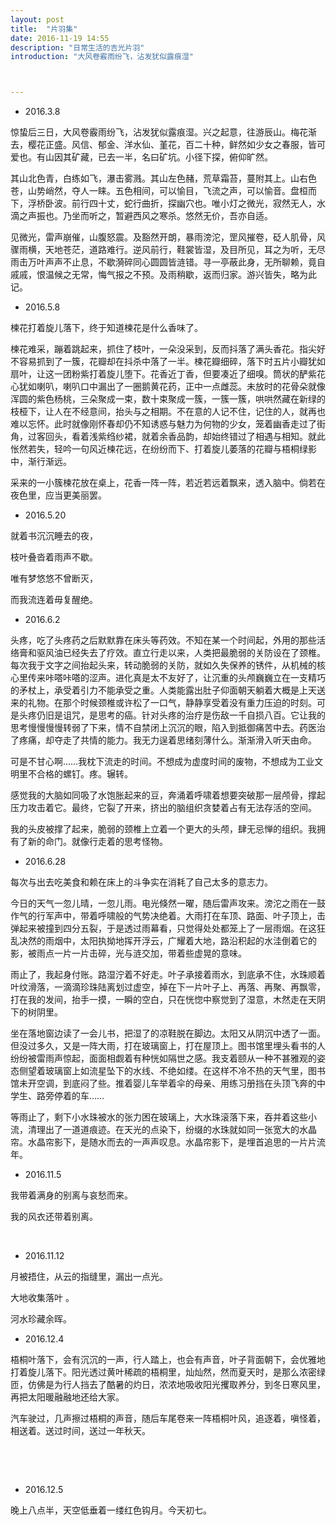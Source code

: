 ```yaml
---
layout: post
title:  "片羽集"
date: 2016-11-19 14:55
description: "日常生活的吉光片羽"
introduction: "大风卷霰雨纷飞，沾发犹似露痕湿"



---
```








- 2016.3.8

惊蛰后三日，大风卷霰雨纷飞，沾发犹似露痕湿。兴之起意，往游辰山。梅花渐去，樱花正盛。风信、郁金、洋水仙、堇花，百二十种，鲜然如少女之春服，皆可爱也。有山因其矿藏，已去一半，名曰矿坑。小径下探，俯仰旷然。

其山北色青，白练如飞，瀑击雾溅。其山左色赭，荒草霜苔，蔓附其上。山右色苍，山势峭然，夺人一睐。五色相间，可以愉目，飞流之声，可以愉音。盘桓而下，浮桥卧波。前行四十丈，蛇行曲折，探幽穴也。唯小灯之微光，寂然无人，水滴之声振也。乃坐而听之，暂避西风之寒杀。悠然无价，吾亦自适。

见微光，雷声崩催，山腹怒震。及豁然开朗，暴雨滂沱，罡风摧卷，砭人肌骨，风骤雨横，天地苍茫，道路难行。逆风前行，鞋裳皆湿，及目所见，耳之为听，无尽雨击万叶声声不止息，不歇漪碎同心圆圆皆涟错。寻一亭蔽此身，无所聊赖，竟自戚戚，恨温候之无常，悔气报之不预。及雨稍歇，返而归家。游兴皆失，略为此记。



- 2016.5.8

楝花打着旋儿落下，终于知道楝花是什么香味了。

楝花难采，蹦着跳起来，抓住了枝叶，一朵没采到，反而抖落了满头香花。指尖好不容易抓到了一簇，花瓣却在抖杀中落了一半。楝花瓣细碎，落下时五片小瓣犹如扇叶，让这一团粉紫打着旋儿堕下。花香近丁香，但要凑近了细嗅。筒状的酽紫花心犹如喇叭，喇叭口中漏出了一圈鹅黄花药，正中一点雌蕊。未放时的花骨朵就像浑圆的紫色杨桃，三朵聚成一束，数十束聚成一簇，一簇一簇，哄哄然藏在新绿的枝桠下，让人在不经意间，抬头与之相期。不在意的人记不住，记住的人，就再也难以忘怀。此时就像刚怀春却仍不知诱惑与魅力为何物的少女，笼着幽香走过了街角，过客回头，看着浅紫绉纱裙，就着余香品韵，却始终错过了相遇与相知。就此怅然若失，轻吟一句风近楝花远，在纷纷而下、打着旋儿萎落的花瓣与梧桐绿影中，渐行渐远。

采来的一小簇楝花放在桌上，花香一阵一阵，若近若远着飘来，透入脑中。倘若在夜色里，应当更美丽罢。



- 2016.5.20

就着书沉沉睡去的夜，

枝叶叠沓着雨声不歇。

唯有梦悠悠不曾断灭，

而我流连着毋复醒绝。



- 2016.6.2

头疼，吃了头疼药之后默默靠在床头等药效。不知在某一个时间起，外用的那些活络膏和驱风油已经失去了疗效。直立行走以来，人类把最脆弱的关防设在了颈椎。每次我于文字之间抬起头来，转动脆弱的关防，就如久失保养的锈件，从机械的核心里传来咔嗒咔嗒的涩声。进化真是太不友好了，让沉重的头颅巍巍立在一支精巧的矛杖上，承受着引力不能承受之重。人类能露出肚子仰面朝天躺着大概是上天送来的礼物。在那个时候颈椎或许松了一口气，静静享受着没有重力压迫的时刻。可是头疼仍旧是诅咒，是思考的癌。针对头疼的治疗是伤敌一千自损八百。它让我的思考慢慢慢慢转弱了下来，情不自禁闭上沉沉的眼，陷入到抵御痛苦中去。药医治了疼痛，却夺走了共情的能力。我无力逞着思绪刻薄什么。渐渐滑入听天由命。

可是不甘心啊……我枕下流走的时间。不想成为虚度时间的废物，不想成为工业文明里不合格的螺钉。疼。辗转。

感觉我的大脑如同吸了水饱胀起来的豆，奔涌着呼啸着想要突破那一层颅骨，撑起压力攻击着它。最终，它裂了开来，挤出的脑组织贪婪着占有无法存活的空间。

我的头皮被撑了起来，脆弱的颈椎上立着一个更大的头颅，肆无忌惮的组织。我拥有了新的命门。就像行走着的思考怪物。



- 2016.6.28

每次与出去吃美食和赖在床上的斗争实在消耗了自己太多的意志力。

今日的天气一忽儿晴，一忽儿雨。电光倏然一曜，随后雷声攻来。滂沱之雨在一鼓作气的行军声中，带着呼啸般的气势决绝着。大雨打在车顶、路面、叶子顶上，击弹起来被撞到四分五裂，于是透过雨幕看，只觉得处处都笼上了一层雨烟。在这狂乱决然的雨烟中，太阳执拗地挥开浮云，广耀着大地，路沿积起的水洼倒着它的影，被雨点一片一片击碎，光与涟交加，带着些虚晃的意味。

雨止了，我起身付账。路湿泞着不好走。叶子承接着雨水，到底承不住，水珠顺着叶纹滑落，一滴滴珍珠陆离划过虚空，掉在下一片叶子上、再落、再聚、再飘零，打在我的发间，抬手一摸，一瞬的空白，只在恍惚中察觉到了湿意，木然走在天阴下的树阴里。

坐在落地窗边读了一会儿书，把湿了的凉鞋脱在脚边。太阳又从阴沉中透了一面。但没过多久，又是一阵大雨，打在玻璃窗上，打在屋顶上。图书馆里埋头看书的人纷纷被雷雨声惊起，面面相觑着有种恍如隔世之感。我支着颐从一种不甚雅观的姿态侧望着玻璃窗上如流星坠下的水线、不绝如缕。在这样不冷不热的天气里，图书馆未开空调，到底闷了些。推着婴儿车举着伞的母亲、用练习册挡在头顶飞奔的中学生、路旁停着的车……

等雨止了，剩下小水珠被水的张力困在玻璃上，大水珠滚落下来，吞并着这些小流，清理出了一道道痕迹。在天光的点染下，纷缀的水珠就如同一张宽大的水晶帘。水晶帘影下，是随水而去的一声声叹息。水晶帘影下，是埋首追思的一片片流年。



- 2016.11.5

我带着满身的别离与哀愁而来。

我的风衣还带着别离。

 

- 2016.11.12

月被捂住，从云的指缝里，漏出一点光。

大地收集落叶 。

河水珍藏余晖。



- 2016.12.4

梧桐叶落下，会有沉沉的一声，行人踏上，也会有声音，叶子背面朝下，会优雅地打着旋儿落下。阳光透过黄叶稀疏的梧桐里，灿灿然，然而夏天时，是那么浓密绿匝，仿佛是为行人挡去了酷暑的灼日，浓浓地吸收阳光攫取养分，到冬日寒风里，再把太阳暖融融地还给大家。

汽车驶过，几声擦过梧桐的声音，随后车尾卷来一阵梧桐叶风，追逐着，嗔怪着，相送着。送过时间，送过一年秋天。

 

 

- 2016.12.5

晚上八点半，天空低垂着一缕红色钩月。今天初七。